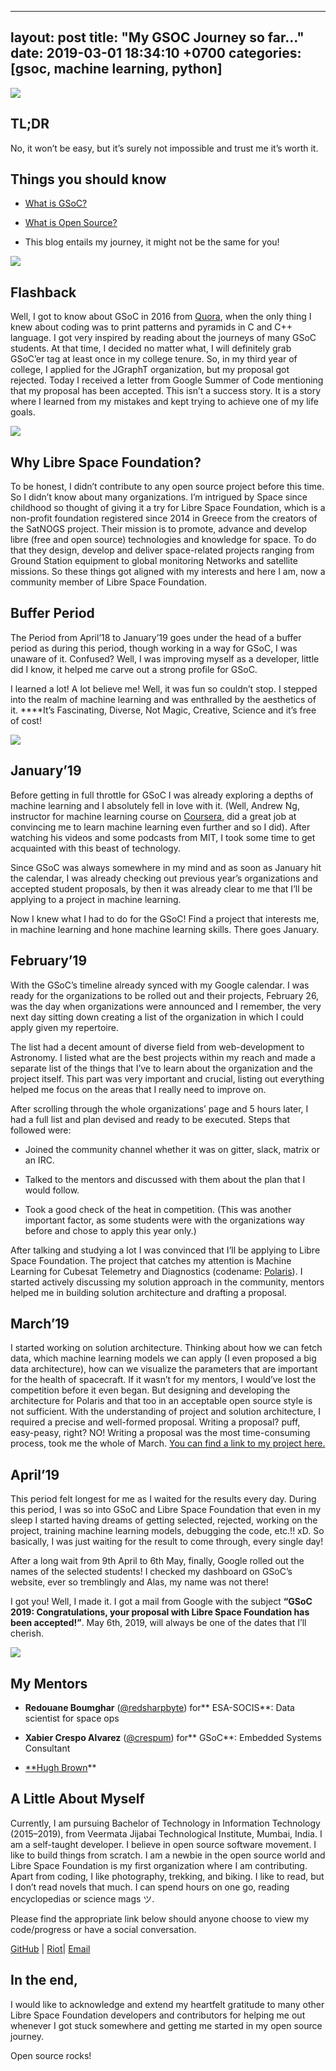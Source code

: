 
---
layout: post
title:  "My GSOC Journey so far..."
date:   2019-03-01 18:34:10 +0700
categories: [gsoc, machine learning, python]
---

![](https://cdn-images-1.medium.com/max/3200/0*il0naoAooqOpnK_F)

## **TL;DR**

No, it won’t be easy, but it’s surely not impossible and trust me it’s worth it.

## **Things you should know**

* [What is GSoC?](https://summerofcode.withgoogle.com/about/)

* [What is Open Source?](https://opensource.com/resources/what-open-source)

* This blog entails my journey, it might not be the same for you!

![](https://cdn-images-1.medium.com/max/2000/0*6n02rcaXEHxhaxlm)

## **Flashback**

Well, I got to know about GSoC in 2016 from [Quora](https://www.quora.com/topic/Google-Summer-of-Code-GSoC), when the only thing I knew about coding was to print patterns and pyramids in C and C++ language. I got very inspired by reading about the journeys of many GSoC students. At that time, I decided no matter what, I will definitely grab GSoC’er tag at least once in my college tenure. So, in my third year of college, I applied for the JGraphT organization, but my proposal got rejected. Today I received a letter from Google Summer of Code mentioning that my proposal has been accepted. This isn’t a success story. It is a story where I learned from my mistakes and kept trying to achieve one of my life goals.

![](https://cdn-images-1.medium.com/max/2000/0*1pnTkkdhvrZQ8DbC)

## **Why Libre Space Foundation?**

To be honest, I didn’t contribute to any open source project before this time. So I didn’t know about many organizations. I’m intrigued by Space since childhood so thought of giving it a try for Libre Space Foundation, which is a non-profit foundation registered since 2014 in Greece from the creators of the SatNOGS project. Their mission is to promote, advance and develop libre (free and open source) technologies and knowledge for space. To do that they design, develop and deliver space-related projects ranging from Ground Station equipment to global monitoring Networks and satellite missions. So these things got aligned with my interests and here I am, now a community member of Libre Space Foundation.

## **Buffer Period**

The Period from April’18 to January’19 goes under the head of a buffer period as during this period, though working in a way for GSoC, I was unaware of it. Confused? Well, I was improving myself as a developer, little did I know, it helped me carve out a strong profile for GSoC.

I learned a lot! A lot believe me! Well, it was fun so couldn’t stop. I stepped into the realm of machine learning and was enthralled by the aesthetics of it. ****It’s Fascinating, Diverse, Not Magic, Creative, Science and it’s free of cost!

![](https://cdn-images-1.medium.com/max/2000/0*6eE56h0d9cKu_YQM)

## **January’19**

Before getting in full throttle for GSoC I was already exploring a depths of machine learning and I absolutely fell in love with it. (Well, Andrew Ng, instructor for machine learning course on [Coursera](https://www.coursera.org/learn/machine-learning?utm_source=gg&utm_medium=sem&campaignid=1776545273&adgroupid=71792235071&device=c&keyword=coursera%20com&matchtype=b&network=g&devicemodel=&adpostion=1t1&creativeid=343305879502&hide_mobile_promo=&gclid=Cj0KCQjwtr_mBRDeARIsALfBZA6lPTtjixTOnIXxGBXVW08vdxObeV7UipjuC1VP_mikw-hbIDIc1lUaAnTrEALw_wcB), did a great job at convincing me to learn machine learning even further and so I did). After watching his videos and some podcasts from MIT, I took some time to get acquainted with this beast of technology.

Since GSoC was always somewhere in my mind and as soon as January hit the calendar, I was already checking out previous year’s organizations and accepted student proposals, by then it was already clear to me that I’ll be applying to a project in machine learning.

Now I knew what I had to do for the GSoC! Find a project that interests me, in machine learning and hone machine learning skills. There goes January.

## **February’19**

With the GSoC’s timeline already synced with my Google calendar. I was ready for the organizations to be rolled out and their projects, February 26, was the day when organizations were announced and I remember, the very next day sitting down creating a list of the organization in which I could apply given my repertoire.

The list had a decent amount of diverse field from web-development to Astronomy. I listed what are the best projects within my reach and made a separate list of the things that I’ve to learn about the organization and the project itself. This part was very important and crucial, listing out everything helped me focus on the areas that I really need to improve on.

After scrolling through the whole organizations’ page and 5 hours later, I had a full list and plan devised and ready to be executed. Steps that followed were:

* Joined the community channel whether it was on gitter, slack, matrix or an IRC.

* Talked to the mentors and discussed with them about the plan that I would follow.

* Took a good check of the heat in competition. (This was another important factor, as some students were with the organizations way before and chose to apply this year only.)

After talking and studying a lot I was convinced that I’ll be applying to Libre Space Foundation. The project that catches my attention is Machine Learning for Cubesat Telemetry and Diagnostics (codename: [Polaris](https://gitlab.com/crespum/polaris)). I started actively discussing my solution approach in the community, mentors helped me in building solution architecture and drafting a proposal.

## **March’19**

I started working on solution architecture. Thinking about how we can fetch data, which machine learning models we can apply (I even proposed a big data architecture), how can we visualize the parameters that are important for the health of spacecraft. If it wasn’t for my mentors, I would’ve lost the competition before it even began. But designing and developing the architecture for Polaris and that too in an acceptable open source style is not sufficient. With the understanding of project and solution architecture, I required a precise and well-formed proposal. Writing a proposal? puff, easy-peasy, right? NO! Writing a proposal was the most time-consuming process, took me the whole of March. [You can find a link to my project here.](https://summerofcode.withgoogle.com/projects/#5419414323724288)

## **April’19**

This period felt longest for me as I waited for the results every day. During this period, I was so into GSoC and Libre Space Foundation that even in my sleep I started having dreams of getting selected, rejected, working on the project, training machine learning models, debugging the code, etc.!! xD. So basically, I was just waiting for the result to come through, every single day!

After a long wait from 9th April to 6th May, finally, Google rolled out the names of the selected students! I checked my dashboard on GSoC’s website, ever so tremblingly and Alas, my name was not there!

I got you! Well, I made it. I got a mail from Google with the subject **“GSoC 2019: Congratulations, your proposal with Libre Space Foundation has been accepted!”**. May 6th, 2019, will always be one of the dates that I’ll cherish.

![](https://cdn-images-1.medium.com/max/2000/1*mTv0UAXEaXClxmCuc3KSbg.png)

## **My Mentors**

* **Redouane Boumghar** ([@redsharpbyte](https://gitlab.com/redsharpbyte)) for** ESA-SOCIS**: Data scientist for space ops

* **Xabier Crespo Alvarez** ([@crespum](https://gitlab.com/crespum)) for** GSoC**: Embedded Systems Consultant

* [**Hugh Brown](https://saintaardvarkthecarpeted.com/)**

## A Little About Myself

Currently, I am pursuing Bachelor of Technology in Information Technology (2015–2019), from Veermata Jijabai Technological Institute, Mumbai, India. I am a self-taught developer. I believe in open source software movement. I like to build things from scratch. I am a newbie in the open source world and Libre Space Foundation is my first organization where I am contributing.
Apart from coding, I like photography, trekking, and biking. I like to read, but I don’t read novels that much. I can spend hours on one go, reading encyclopedias or science mags ツ.

Please find the appropriate link below should anyone choose to view my code/progress or have a social conversation.

[GitHub](https://github.com/thePairedElectron) | [Riot](https://matrix.to/#/@thepairedelectron:matrix.org)| [Email](mailto:malshikhareaditya@gmail.com)

## In the end,

I would like to acknowledge and extend my heartfelt gratitude to many other Libre Space Foundation developers and contributors for helping me out whenever I got stuck somewhere and getting me started in my open source journey.

Open source rocks!
